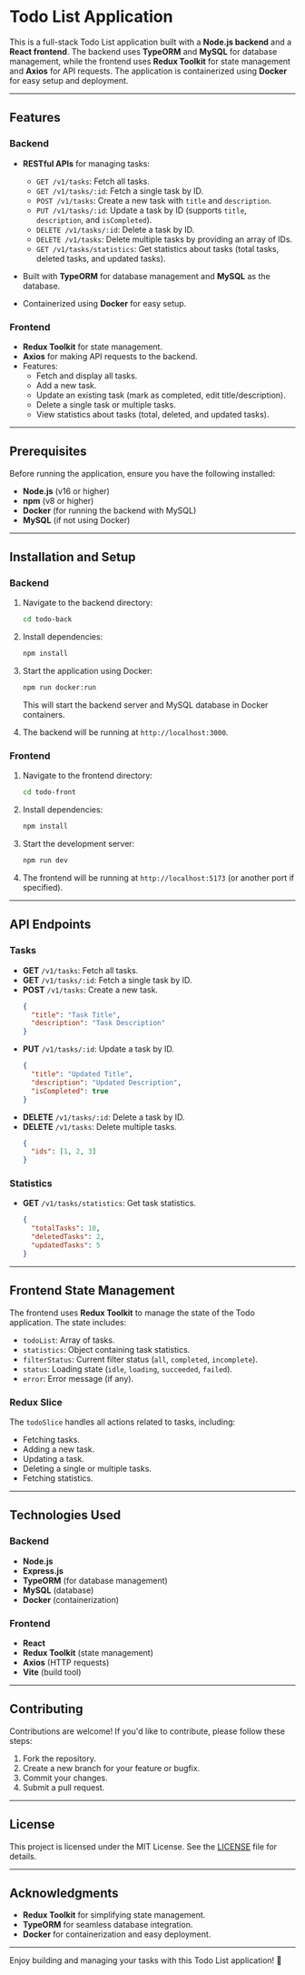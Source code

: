 # Todo List Application

This is a full-stack Todo List application built with a **Node.js backend** and a **React frontend**. The backend uses **TypeORM** and **MySQL** for database management, while the frontend uses **Redux Toolkit** for state management and **Axios** for API requests. The application is containerized using **Docker** for easy setup and deployment.

---

## Features

### Backend
- **RESTful APIs** for managing tasks:
  - `GET /v1/tasks`: Fetch all tasks.
  - `GET /v1/tasks/:id`: Fetch a single task by ID.
  - `POST /v1/tasks`: Create a new task with `title` and `description`.
  - `PUT /v1/tasks/:id`: Update a task by ID (supports `title`, `description`, and `isCompleted`).
  - `DELETE /v1/tasks/:id`: Delete a task by ID.
  - `DELETE /v1/tasks`: Delete multiple tasks by providing an array of IDs.
  - `GET /v1/tasks/statistics`: Get statistics about tasks (total tasks, deleted tasks, and updated tasks).

- Built with **TypeORM** for database management and **MySQL** as the database.
- Containerized using **Docker** for easy setup.

### Frontend
- **Redux Toolkit** for state management.
- **Axios** for making API requests to the backend.
- Features:
  - Fetch and display all tasks.
  - Add a new task.
  - Update an existing task (mark as completed, edit title/description).
  - Delete a single task or multiple tasks.
  - View statistics about tasks (total, deleted, and updated tasks).

---

## Prerequisites

Before running the application, ensure you have the following installed:

- **Node.js** (v16 or higher)
- **npm** (v8 or higher)
- **Docker** (for running the backend with MySQL)
- **MySQL** (if not using Docker)

---

## Installation and Setup

### Backend

1. Navigate to the backend directory:
   ```bash
   cd todo-back
   ```

2. Install dependencies:
   ```bash
   npm install
   ```

3. Start the application using Docker:
   ```bash
   npm run docker:run
   ```
   This will start the backend server and MySQL database in Docker containers.

4. The backend will be running at `http://localhost:3000`.

### Frontend

1. Navigate to the frontend directory:
   ```bash
   cd todo-front
   ```

2. Install dependencies:
   ```bash
   npm install
   ```

3. Start the development server:
   ```bash
   npm run dev
   ```

4. The frontend will be running at `http://localhost:5173` (or another port if specified).

---

## API Endpoints

### Tasks
- **GET** `/v1/tasks`: Fetch all tasks.
- **GET** `/v1/tasks/:id`: Fetch a single task by ID.
- **POST** `/v1/tasks`: Create a new task.
  ```json
  {
    "title": "Task Title",
    "description": "Task Description"
  }
  ```
- **PUT** `/v1/tasks/:id`: Update a task by ID.
  ```json
  {
    "title": "Updated Title",
    "description": "Updated Description",
    "isCompleted": true
  }
  ```
- **DELETE** `/v1/tasks/:id`: Delete a task by ID.
- **DELETE** `/v1/tasks`: Delete multiple tasks.
  ```json
  {
    "ids": [1, 2, 3]
  }
  ```

### Statistics
- **GET** `/v1/tasks/statistics`: Get task statistics.
  ```json
  {
    "totalTasks": 10,
    "deletedTasks": 2,
    "updatedTasks": 5
  }
  ```

---

## Frontend State Management

The frontend uses **Redux Toolkit** to manage the state of the Todo application. The state includes:
- `todoList`: Array of tasks.
- `statistics`: Object containing task statistics.
- `filterStatus`: Current filter status (`all`, `completed`, `incomplete`).
- `status`: Loading state (`idle`, `loading`, `succeeded`, `failed`).
- `error`: Error message (if any).

### Redux Slice
The `todoSlice` handles all actions related to tasks, including:
- Fetching tasks.
- Adding a new task.
- Updating a task.
- Deleting a single or multiple tasks.
- Fetching statistics.

---

## Technologies Used

### Backend
- **Node.js**
- **Express.js**
- **TypeORM** (for database management)
- **MySQL** (database)
- **Docker** (containerization)

### Frontend
- **React**
- **Redux Toolkit** (state management)
- **Axios** (HTTP requests)
- **Vite** (build tool)

---

## Contributing

Contributions are welcome! If you'd like to contribute, please follow these steps:
1. Fork the repository.
2. Create a new branch for your feature or bugfix.
3. Commit your changes.
4. Submit a pull request.

---

## License

This project is licensed under the MIT License. See the [LICENSE](LICENSE) file for details.

---

## Acknowledgments

- **Redux Toolkit** for simplifying state management.
- **TypeORM** for seamless database integration.
- **Docker** for containerization and easy deployment.

---

Enjoy building and managing your tasks with this Todo List application! 🚀